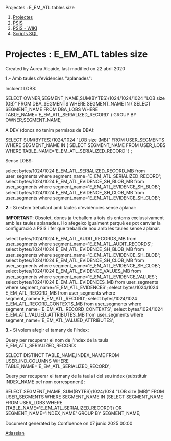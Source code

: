 Projectes : E\_EM\_ATL tables size  

1.  [Projectes](index.md)
2.  [PSIS](PSIS_24215797.md)
3.  [PSIS - WIKI](PSIS---WIKI_24215598.md)
4.  [Scripts SQL](Scripts-SQL_24215612.md)

Projectes : E\_EM\_ATL tables size
==================================

Created by Áurea Alcaide, last modified on 22 abril 2020

**1.-** Amb taules d'evidències "aplanades":  

Incloent LOBS:

SELECT OWNER,SEGMENT\_NAME,SUM(BYTES)/1024/1024/1024 "LOB size (GB)"
FROM DBA\_SEGMENTS
WHERE SEGMENT\_NAME IN
    (
    SELECT SEGMENT\_NAME
    FROM DBA\_LOBS WHERE TABLE\_NAME='E\_EM\_ATL\_SERIALIZED\_RECORD'
    )
GROUP BY OWNER,SEGMENT\_NAME;

A DEV (doncs no tenim permisos de DBA):

SELECT SUM(BYTES)/1024/1024 "LOB size (MB)"
FROM USER\_SEGMENTS
WHERE SEGMENT\_NAME IN
    (
    SELECT SEGMENT\_NAME
    FROM USER\_LOBS WHERE TABLE\_NAME='E\_EM\_ATL\_SERIALIZED\_RECORD'
    )
;

Sense LOBS:

select bytes/1024/1024 E\_EM\_ATL\_SERIALIZED\_RECORD\_MB from user\_segments where segment\_name='E\_EM\_ATL\_SERIALIZED\_RECORD';
select bytes/1024/1024 E\_EM\_ATL\_EVIDENCE\_SH\_BLOB\_MB from user\_segments where segment\_name='E\_EM\_ATL\_EVIDENCE\_SH\_BLOB';
select bytes/1024/1024 E\_EM\_ATL\_EVIDENCE\_SH\_CLOB\_MB from user\_segments where segment\_name='E\_EM\_ATL\_EVIDENCE\_SH\_CLOB';

**2.-** Si estem treballant amb taules d'evidències sense aplanar:

**IMPORTANT**: Obsolet, doncs ja treballem a tots els entorns exclussivament amb les taules aplanades. Ho afegeixo igualment perquè es pot canviar la configuració a PSIS i fer que treballi de nou amb les taules sense aplanar.

select bytes/1024/1024 E\_EM\_ATL\_AUDIT\_RECORDS\_MB from user\_segments where segment\_name='E\_EM\_ATL\_AUDIT\_RECORDS';
select bytes/1024/1024 E\_EM\_ATL\_EVIDENCE\_SH\_BLOB\_MB from user\_segments where segment\_name='E\_EM\_ATL\_EVIDENCE\_SH\_BLOB';
select bytes/1024/1024 E\_EM\_ATL\_EVIDENCE\_SH\_CLOB\_MB from user\_segments where segment\_name='E\_EM\_ATL\_EVIDENCE\_SH\_CLOB';
select bytes/1024/1024 E\_EM\_ATL\_EVIDENCE\_VALUES\_MB from user\_segments where segment\_name='E\_EM\_ATL\_EVIDENCE\_VALUES';
select bytes/1024/1024 E\_EM\_ATL\_EVIDENCES\_MB from user\_segments where segment\_name='E\_EM\_ATL\_EVIDENCES';
select bytes/1024/1024 E\_EM\_ATL\_RECORD\_MB from user\_segments where segment\_name='E\_EM\_ATL\_RECORD';
select bytes/1024/1024 E\_EM\_ATL\_RECORD\_CONTEXTS\_MB from user\_segments where segment\_name='E\_EM\_ATL\_RECORD\_CONTEXTS';
select bytes/1024/1024 E\_EM\_ATL\_VALUED\_ATTRIBUTES\_MB from user\_segments where segment\_name='E\_EM\_ATL\_VALUED\_ATTRIBUTES';

**3.-** Si volem afegir el tamany de l'índex:

Query per recuperar el nom de l'índex de la taula E\_EM\_ATL\_SERIALIZED\_RECORD:

SELECT DISTINCT TABLE\_NAME,INDEX\_NAME FROM USER\_IND\_COLUMNS WHERE TABLE\_NAME='E\_EM\_ATL\_SERIALIZED\_RECORD';

Query per recuperar el tamany de la taula i del seu índex (substituir INDEX\_NAME pel nom corresponent):

SELECT SEGMENT\_NAME, SUM(BYTES)/1024/1024 "LOB size (MB)"
FROM USER\_SEGMENTS
WHERE SEGMENT\_NAME IN
    (SELECT SEGMENT\_NAME FROM USER\_LOBS WHERE (TABLE\_NAME='E\_EM\_ATL\_SERIALIZED\_RECORD'))
OR SEGMENT\_NAME='INDEX\_NAME'
GROUP BY SEGMENT\_NAME;

Document generated by Confluence on 07 junio 2025 00:00

[Atlassian](http://www.atlassian.com/)